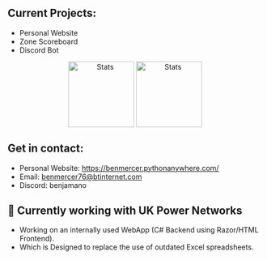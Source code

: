 ## Current Projects:

* Personal Website
* Zone Scoreboard
* Discord Bot

<div align="center">
  <img align="center" src="http://github-profile-summary-cards.vercel.app/api/cards/profile-details?username=benjamano&theme=react" height="130em" alt="Stats"/>
  <img align="center" src="http://github-profile-summary-cards.vercel.app/api/cards/productive-time?username=benjamano&theme=react&utcOffset=8" height="130em" alt="Stats"/>
</div>

## Get in contact:

+ Personal Website: https://benmercer.pythonanywhere.com/
+ Email: benmercer76@btinternet.com
+ Discord: benjamano

## 💼 Currently working with UK Power Networks
* Working on an internally used WebApp (C# Backend using Razor/HTML Frontend). 
* Which is Designed to replace the use of outdated Excel spreadsheets.

<!--
**benjamano/benjamano** is a ✨ _special_ ✨ repository because its `README.md` (this file) appears on your GitHub profile.

Here are some ideas to get you started:

- 🔭 I’m currently working on ...
- 🌱 I’m currently learning ...
- 👯 I’m looking to collaborate on ...
- 🤔 I’m looking for help with ...
- 💬 Ask me about ...
- 📫 How to reach me: ...
- 😄 Pronouns: ...
- ⚡ Fun fact: ...
-->
